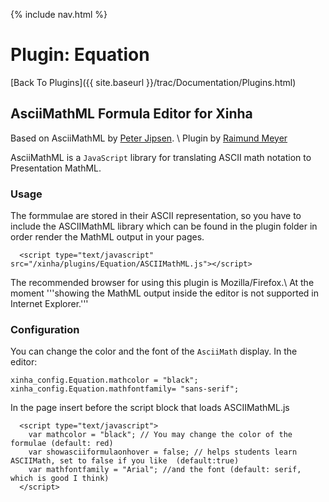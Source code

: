{% include nav.html %}

# Plugin: Equation

[Back To Plugins]({{ site.baseurl }}/trac/Documentation/Plugins.html)

## AsciiMathML Formula Editor for Xinha

Based on AsciiMathML by [Peter Jipsen](http://www.chapman.edu/~jipsen). \\
Plugin by [Raimund Meyer](http://xinha.raimundmeyer.de)

AsciiMathML is a `JavaScript` library for translating ASCII math notation to Presentation MathML.

### Usage
 The formmulae are stored in their ASCII representation, so you have to include the 
 ASCIIMathML library which can be found in the plugin folder in order render the MathML output in your pages. 
 

```
  <script type="text/javascript" src="/xinha/plugins/Equation/ASCIIMathML.js"></script>
```


 The recommended browser for using this plugin is Mozilla/Firefox.\\
 At the moment '''showing the MathML output inside the editor is not supported in Internet Explorer.'''

### Configuration
You can change the color and the font of the `AsciiMath` display.
In the editor:

```
xinha_config.Equation.mathcolor = "black";
xinha_config.Equation.mathfontfamily= "sans-serif";
```

In the page insert before the script block that loads ASCIIMathML.js

```
  <script type="text/javascript">
    var mathcolor = "black"; // You may change the color of the formulae (default: red)
    var showasciiformulaonhover = false; // helps students learn ASCIIMath, set to false if you like  (default:true)
    var mathfontfamily = "Arial"; //and the font (default: serif, which is good I think)
  </script>
```

